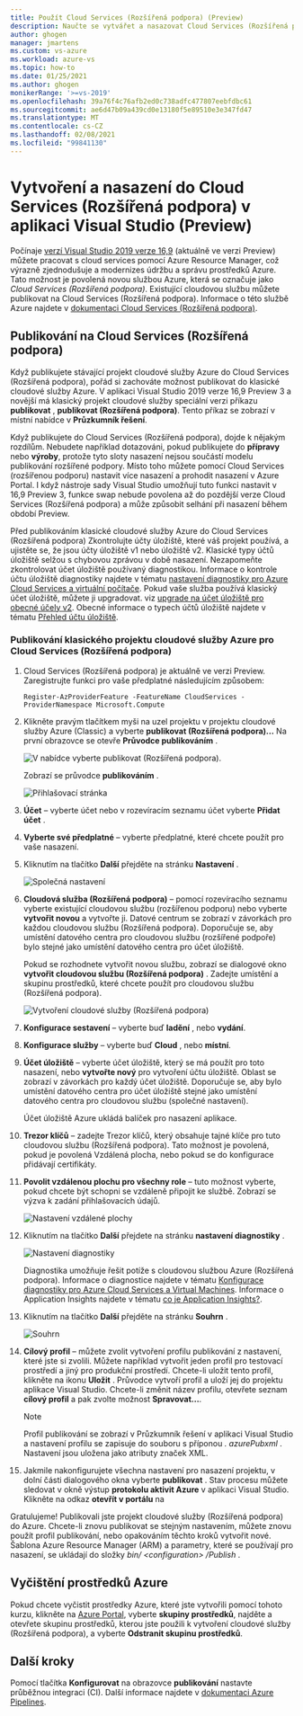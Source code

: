 ```yaml
---
title: Použít Cloud Services (Rozšířená podpora) (Preview)
description: Naučte se vytvářet a nasazovat Cloud Services (Rozšířená podpora) pomocí Azure Resource Manager se sadou Visual Studio.
author: ghogen
manager: jmartens
ms.custom: vs-azure
ms.workload: azure-vs
ms.topic: how-to
ms.date: 01/25/2021
ms.author: ghogen
monikerRange: '>=vs-2019'
ms.openlocfilehash: 39a76f4c76afb2ed0c738adfc477807eebfdbc61
ms.sourcegitcommit: ae6d47b09a439cd0e13180f5e89510e3e347fd47
ms.translationtype: MT
ms.contentlocale: cs-CZ
ms.lasthandoff: 02/08/2021
ms.locfileid: "99841130"
---
```

# <a name="create-and-deploy-to-cloud-services-extended-support-in-visual-studio-preview"></a>Vytvoření a nasazení do Cloud Services (Rozšířená podpora) v aplikaci Visual Studio (Preview)

Počínaje [verzí Visual Studio 2019 verze 16,9](https://visualstudio.microsoft.com/vs/preview) (aktuálně ve verzi Preview) můžete pracovat s cloud services pomocí Azure Resource Manager, což výrazně zjednodušuje a modernizes údržbu a správu prostředků Azure. Tato možnost je povolená novou službou Azure, která se označuje jako *Cloud Services (Rozšířená podpora)*. Existující cloudovou službu můžete publikovat na Cloud Services (Rozšířená podpora). Informace o této službě Azure najdete v [dokumentaci Cloud Services (Rozšířená podpora)](/azure/cloud-services-extended-support/overview).

## <a name="publish-to-cloud-services-extended-support"></a>Publikování na Cloud Services (Rozšířená podpora)

Když publikujete stávající projekt cloudové služby Azure do Cloud Services (Rozšířená podpora), pořád si zachováte možnost publikovat do klasické cloudové služby Azure. V aplikaci Visual Studio 2019 verze 16,9 Preview 3 a novější má klasický projekt cloudové služby speciální verzi příkazu **publikovat** , **publikovat (Rozšířená podpora)**. Tento příkaz se zobrazí v místní nabídce v **Průzkumník řešení**.

Když publikujete do Cloud Services (Rozšířená podpora), dojde k nějakým rozdílům. Nebudete například dotazováni, pokud publikujete do **přípravy** nebo **výroby**, protože tyto sloty nasazení nejsou součástí modelu publikování rozšířené podpory. Místo toho můžete pomocí Cloud Services (rozšířenou podporu) nastavit více nasazení a prohodit nasazení v Azure Portal. I když nástroje sady Visual Studio umožňují tuto funkci nastavit v 16,9 Preview 3, funkce swap nebude povolena až do pozdější verze Cloud Services (Rozšířená podpora) a může způsobit selhání při nasazení během období Preview.

Před publikováním klasické cloudové služby Azure do Cloud Services (Rozšířená podpora) Zkontrolujte účty úložiště, které váš projekt používá, a ujistěte se, že jsou účty úložiště v1 nebo úložiště v2. Klasické typy účtů úložiště selžou s chybovou zprávou v době nasazení. Nezapomeňte zkontrolovat účet úložiště používaný diagnostikou. Informace o kontrole účtu úložiště diagnostiky najdete v tématu [nastavení diagnostiky pro Azure Cloud Services a virtuální počítače](vs-azure-tools-diagnostics-for-cloud-services-and-virtual-machines.md). Pokud vaše služba používá klasický účet úložiště, můžete ji upgradovat. viz [upgrade na účet úložiště pro obecné účely v2](/azure/storage/common/storage-account-upgrade?tabs=azure-portal).  Obecné informace o typech účtů úložiště najdete v tématu [Přehled účtu úložiště](/azure/storage/common/storage-account-overview).

### <a name="to-publish-a-classic-azure-cloud-service-project-to-cloud-services-extended-support"></a>Publikování klasického projektu cloudové služby Azure pro Cloud Services (Rozšířená podpora)

1. Cloud Services (Rozšířená podpora) je aktuálně ve verzi Preview. Zaregistrujte funkci pro vaše předplatné následujícím způsobem:

   ```azurepowershell-interactive
   Register-AzProviderFeature -FeatureName CloudServices -ProviderNamespace Microsoft.Compute
   ```

1. Klikněte pravým tlačítkem myši na uzel projektu v projektu cloudové služby Azure (Classic) a vyberte **publikovat (Rozšířená podpora)...** Na první obrazovce se otevře **Průvodce publikováním** .

   ![V nabídce vyberte publikovat (Rozšířená podpora).](./media/cloud-services-extended-support/publish-commands-on-menu.png)

   Zobrazí se průvodce **publikováním** .

   ![Přihlašovací stránka](./media/cloud-services-extended-support/publish-step1.png)

1. **Účet** – vyberte účet nebo v rozevíracím seznamu účet vyberte **Přidat účet** .

1. **Vyberte své předplatné** – vyberte předplatné, které chcete použít pro vaše nasazení.

1. Kliknutím na tlačítko **Další** přejděte na stránku **Nastavení** .

   ![Společná nastavení](./media/cloud-services-extended-support/publish-settings.png)

1. **Cloudová služba (Rozšířená podpora)** – pomocí rozevíracího seznamu vyberte existující cloudovou službu (rozšířenou podporu) nebo vyberte **vytvořit novou** a vytvořte ji. Datové centrum se zobrazí v závorkách pro každou cloudovou službu (Rozšířená podpora). Doporučuje se, aby umístění datového centra pro cloudovou službu (rozšířené podpoře) bylo stejné jako umístění datového centra pro účet úložiště.

   Pokud se rozhodnete vytvořit novou službu, zobrazí se dialogové okno **vytvořit cloudovou službu (Rozšířená podpora)** . Zadejte umístění a skupinu prostředků, které chcete použít pro cloudovou službu (Rozšířená podpora).

   ![Vytvoření cloudové služby (Rozšířená podpora)](./media/cloud-services-extended-support/extended-support-dialog.png)

1. **Konfigurace sestavení** – vyberte buď **ladění** , nebo **vydání**.

1. **Konfigurace služby** – vyberte buď **Cloud** , nebo **místní**.

1. **Účet úložiště** – vyberte účet úložiště, který se má použít pro toto nasazení, nebo **vytvořte nový** pro vytvoření účtu úložiště. Oblast se zobrazí v závorkách pro každý účet úložiště. Doporučuje se, aby bylo umístění datového centra pro účet úložiště stejné jako umístění datového centra pro cloudovou službu (společné nastavení).

   Účet úložiště Azure ukládá balíček pro nasazení aplikace.

1. **Trezor klíčů** – zadejte Trezor klíčů, který obsahuje tajné klíče pro tuto cloudovou službu (Rozšířená podpora). Tato možnost je povolená, pokud je povolená Vzdálená plocha, nebo pokud se do konfigurace přidávají certifikáty.

1. **Povolit vzdálenou plochu pro všechny role** – tuto možnost vyberte, pokud chcete být schopni se vzdáleně připojit ke službě. Zobrazí se výzva k zadání přihlašovacích údajů.

   ![Nastavení vzdálené plochy](./media/cloud-services-extended-support/remote-desktop-configuration.png)

1. Kliknutím na tlačítko **Další** přejdete na stránku **nastavení diagnostiky** .

   ![Nastavení diagnostiky](./media/cloud-services-extended-support/diagnostics-settings.png)

   Diagnostika umožňuje řešit potíže s cloudovou službou Azure (Rozšířená podpora). Informace o diagnostice najdete v tématu [Konfigurace diagnostiky pro Azure Cloud Services a Virtual Machines](./vs-azure-tools-diagnostics-for-cloud-services-and-virtual-machines.md). Informace o Application Insights najdete v tématu [co je Application Insights?](/azure/application-insights/app-insights-overview).

1. Kliknutím na tlačítko **Další** přejděte na stránku **Souhrn** .

   ![Souhrn](./media/cloud-services-extended-support/publish-summary.png)

1. **Cílový profil** – můžete zvolit vytvoření profilu publikování z nastavení, které jste si zvolili. Můžete například vytvořit jeden profil pro testovací prostředí a jiný pro produkční prostředí. Chcete-li uložit tento profil, klikněte na ikonu **Uložit** . Průvodce vytvoří profil a uloží jej do projektu aplikace Visual Studio. Chcete-li změnit název profilu, otevřete seznam **cílový profil** a pak zvolte možnost **Spravovat...**.

   > [!Note]
   > Profil publikování se zobrazí v Průzkumník řešení v aplikaci Visual Studio a nastavení profilu se zapisuje do souboru s příponou *. azurePubxml* . Nastavení jsou uložena jako atributy značek XML.

1. Jakmile nakonfigurujete všechna nastavení pro nasazení projektu, v dolní části dialogového okna vyberte **publikovat** . Stav procesu můžete sledovat v okně výstup **protokolu aktivit Azure** v aplikaci Visual Studio. Klikněte na odkaz **otevřít v portálu** na 

Gratulujeme! Publikovali jste projekt cloudové služby (Rozšířená podpora) do Azure. Chcete-li znovu publikovat se stejným nastavením, můžete znovu použít profil publikování, nebo opakováním těchto kroků vytvořit nové. Šablona Azure Resource Manager (ARM) a parametry, které se používají pro nasazení, se ukládají do složky *bin/ \<configuration\> /Publish* .

## <a name="clean-up-azure-resources"></a>Vyčištění prostředků Azure

Pokud chcete vyčistit prostředky Azure, které jste vytvořili pomocí tohoto kurzu, klikněte na [Azure Portal](https://portal.azure.com), vyberte **skupiny prostředků**, najděte a otevřete skupinu prostředků, kterou jste použili k vytvoření cloudové služby (Rozšířená podpora), a vyberte **Odstranit skupinu prostředků**.

## <a name="next-steps"></a>Další kroky

Pomocí tlačítka **Konfigurovat** na obrazovce **publikování** nastavte průběžnou integraci (CI). Další informace najdete v [dokumentaci Azure Pipelines](/azure/devops/pipelines/?view=azure-devops&preserve-view=true).
